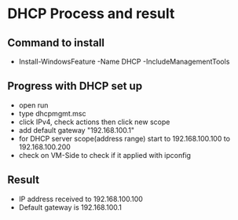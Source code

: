 # DHCP Process and result 

## Command to install 
- Install-WindowsFeature -Name DHCP -IncludeManagementTools

## Progress with DHCP set up 
- open run
- type dhcpmgmt.msc
- click IPv4, check actions then click new scope
- add default gateway "192.168.100.1"
- for DHCP server scope(address range) start to 192.168.100.100 to 192.168.100.200
- check on VM-Side to check if it applied with ipconfig

## Result
- IP address received to 192.168.100.100
- Default gateway is 192.168.100.1


